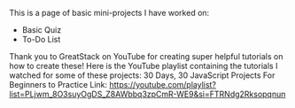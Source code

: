 This is a page of basic mini-projects I have worked on:
- Basic Quiz
- To-Do List

Thank you to GreatStack on YouTube for creating super helpful tutorials on how to create these! 
Here is the YouTube playlist containing the tutorials I watched for some of these projects: 30 Days, 30 JavaScript Projects For Beginners to Practice
Link:
https://youtube.com/playlist?list=PLjwm_8O3suyOgDS_Z8AWbbq3zpCmR-WE9&si=FTRNdg2Rksopqnun
